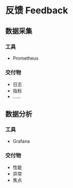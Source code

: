 # 反馈 Feedback

## 数据采集

### 工具

* Prometheus

### 交付物

* 日志
* 指标
* ……

## 数据分析

### 工具

* Grafana

### 交付物

* 性能
* 异常
* 焦点

